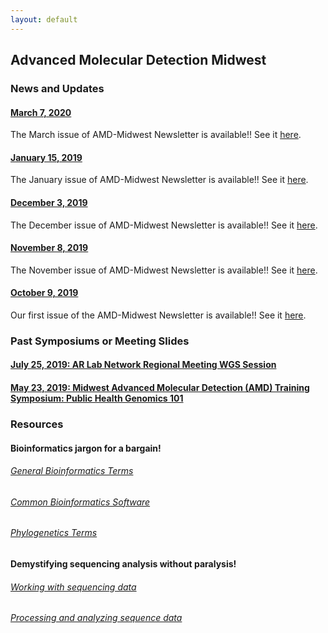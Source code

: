 ```yaml
---
layout: default
---
```


## Advanced Molecular Detection Midwest


### News and Updates
#### [March 7, 2020](#news-and-updates)
The March issue of AMD-Midwest Newsletter is available!! See it [here](https://staph-b.github.io/midwest-region/archive/newsletters/2020-03_newsletter.pdf).
#### [January 15, 2019](#news-and-updates)
The January issue of AMD-Midwest Newsletter is available!! See it [here](https://staph-b.github.io/midwest-region/archive/newsletters/2020-01_newsletter.pdf).
#### [December 3, 2019](#news-and-updates)
The December issue of AMD-Midwest Newsletter is available!! See it [here](https://staph-b.github.io/midwest-region/archive/newsletters/2019-12_newsletter.pdf).
#### [November 8, 2019](#news-and-updates)
The November issue of AMD-Midwest Newsletter is available!! See it [here](https://staph-b.github.io/midwest-region/archive/newsletters/2019-11_newsletter.pdf).
#### [October 9, 2019](#news-and-updates)
Our first issue of the AMD-Midwest Newsletter is available!! See it [here](https://staph-b.github.io/midwest-region/archive/newsletters/2019-10_newsletter.pdf).

### Past Symposiums or Meeting Slides
#### [July 25, 2019: AR Lab Network Regional Meeting WGS Session](https://staph-b.github.io/midwest-region/archive/190725_arln_meeting.html)
#### [May 23, 2019: Midwest Advanced Molecular Detection (AMD) Training Symposium: Public Health Genomics 101](https://staph-b.github.io/midwest-region/archive/190523_AMD_symposium.html)

### Resources

#### Bioinformatics jargon for a bargain!
###### [General Bioinformatics Terms](https://staph-b.github.io/midwest-region/archive/bioinformatics_terms.html)
###### [Common Bioinformatics Software](https://staph-b.github.io/midwest-region/archive/common_progs.html)
###### [Phylogenetics Terms](https://staph-b.github.io/midwest-region/archive/phylo.html)

#### Demystifying sequencing analysis without paralysis!
###### [Working with sequencing data](https://staph-b.github.io/midwest-region/archive/data.html)
###### [Processing and analyzing sequence data](https://staph-b.github.io/midwest-region/archive/analysis.html)
